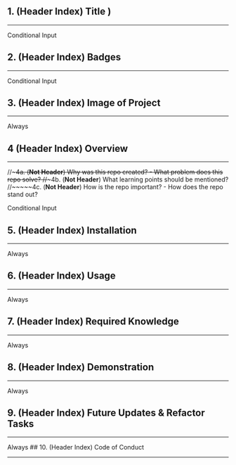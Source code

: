 



## 1. (Header Index) __Title__ )
 <hr />




Conditional Input
## 2. (Header Index) Badges 
 <hr />

Conditional Input
## 3. (Header Index) Image of Project
 <hr />


Always
 ## 4 (Header Index) Overview 
<hr />

//~~~~~4a. (**Not Header**) Why was this repo created? - What problem does this repo solve?
//~~~~~4b. (**Not Header**) What learning points should be mentioned?
//~~~~~4c. (**Not Header**) How is the repo important? - How does the repo stand out?


Conditional Input
## 5. (Header Index) Installation
 <hr />

Always
## 6.  (Header Index) Usage 
 <hr />

Always
## 7. (Header Index) Required Knowledge 
 <hr />

Always
## 8. (Header Index) Demonstration 
 <hr />

Always
## 9. (Header Index) Future Updates & Refactor Tasks
 <hr />
Always
## 10. (Header Index) Code of Conduct
 <hr />